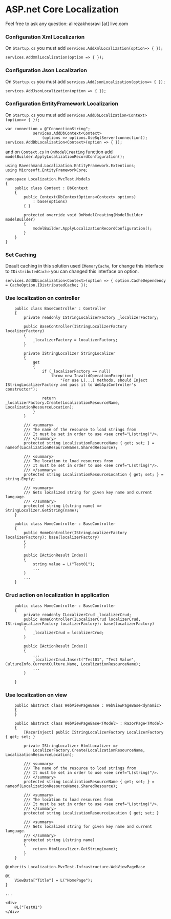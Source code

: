# ASP.net Core Localization

Feel free to ask any question: alirezakhosravi [at] live.com

### Configuration Xml Localizarion
On ``Startup.cs`` you must add ``services.AddXmlLocalization(option=> { });``

```
services.AddXmlLocalization(option => { });
```

### Configuration Json Localizarion
On ``Startup.cs`` you must add ``services.AddJsonLocalization(option=> { });``

```
services.AddJsonLocalization(option => { });
```

### Configuration EntityFramework Localizarion
On ``Startup.cs`` you must add ``services.AddDbLocalization<Context>(option=> { });``

```
var connection = @"ConnectionString";
            services.AddDbContext<Context>
                (options => options.UseSqlServer(connection));
services.AddDbLocalization<Context>(option => { });
```

and on ``Context.cs`` in ``OnModelCreating`` function add ``modelBuilder.ApplyLocalizationRecordConfiguration();``
```
using Raveshmand.Localization.EntityFramework.Extentions;
using Microsoft.EntityFrameworkCore;

namespace Localization.MvcTest.Models
{
    public class Context : DbContext
    {
        public Context(DbContextOptions<Context> options)
            : base(options)
        { }

        protected override void OnModelCreating(ModelBuilder modelBuilder)
        {
            modelBuilder.ApplyLocalizationRecordConfiguration();
        }
    }
}
```

### Set Caching
Deault caching in this solution used ``IMemoryCache``, for change this interface to ``IDistributedCache`` you can changed this interface on option.
```
services.AddDbLocalization<Context>(option => { option.CacheDependency = CacheOption.IDistributedCache; });
```

### Use localization on controller
```
    public class BaseController : Controller
    {
        private readonly IStringLocalizerFactory _localizerFactory;

        public BaseController(IStringLocalizerFactory localizerFactory)
        {
            _localizerFactory = localizerFactory;
        }

        private IStringLocalizer StringLocalizer
        {
            get
            {
                if (_localizerFactory == null)
                    throw new InvalidOperationException(
                        "For use L(...) methods, should Inject IStringLocalizerFactory and pass it to WebApiController's constructor");

                return _localizerFactory.Create(LocalizationResourceName, LocalizationResourceLocation);
            }
        }

        /// <summary>
        /// The name of the resource to load strings from
        /// It must be set in order to use <see cref="L(string)"/>.
        /// </summary>
        protected string LocalizationResourceName { get; set; } = nameof(LocalizationResourceNames.SharedResource);

        /// <summary>
        /// The location to load resources from
        /// It must be set in order to use <see cref="L(string)"/>.
        /// </summary>
        protected string LocalizationResourceLocation { get; set; } = string.Empty;

        /// <summary>
        /// Gets localized string for given key name and current language.
        /// </summary>
        protected string L(string name) => StringLocalizer.GetString(name);
    }
```

```
    public class HomeController : BaseController
    {
        public HomeController(IStringLocalizerFactory localizerFactory): base(localizerFactory)
        {
        }

        public IActionResult Index()
        {
            string value = L("Test01");
            ...
        }
        ...
    }
```

### Crud action on localization in application
```
    public class HomeController : BaseController
    {
        private readonly ILocalizerCrud _localizerCrud;
        public HomeController(ILocalizerCrud localizerCrud, IStringLocalizerFactory localizerFactory): base(localizerFactory)
        {
            _localizerCrud = localizerCrud;
        }

        public IActionResult Index()
        {
            ...
            _localizerCrud.Insert("Test01", "Test Value", CultureInfo.CurrentCulture.Name, LocalizationResourceName);
            ...
        }

    }
```

### Use localization on view
```
    public abstract class WebViewPageBase : WebViewPageBase<dynamic>
    {
    }

    public abstract class WebViewPageBase<TModel> : RazorPage<TModel>
    {
        [RazorInject] public IStringLocalizerFactory LocalizerFactory { get; set; }

        private IStringLocalizer HtmlLocalizer =>
            LocalizerFactory.Create(LocalizationResourceName, LocalizationResourceLocation);

        /// <summary>
        /// The name of the resource to load strings from
        /// It must be set in order to use <see cref="L(string)"/>.
        /// </summary>
        protected string LocalizationResourceName { get; set; } = nameof(LocalizationResourceNames.SharedResource);

        /// <summary>
        /// The location to load resources from
        /// It must be set in order to use <see cref="L(string)"/>.
        /// </summary>
        protected string LocalizationResourceLocation { get; set; }

        /// <summary>
        /// Gets localized string for given key name and current language.
        /// </summary>
        protected string L(string name)
        {
            return HtmlLocalizer.GetString(name);
        }
    }
```
```
@inherits Localization.MvcTest.Infrastructure.WebViewPageBase

@{
    ViewData["Title"] = L("HomePage");
}

...

<div>
    @L("Test01")
</div>
```
